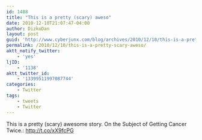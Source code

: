```yaml
---
id: 1488
title: "This is a pretty (scary) aweso"
date: 2010-12-10T21:07:47-04:00
author: DizkoDan
layout: post
guid: 'http://www.cyberjunx.com/blog/archives/2010/12/10/this-is-a-pretty-scary-aweso/'
permalink: /2010/12/10/this-is-a-pretty-scary-aweso/
aktt_notify_twitter:
    - 'yes'
ljID:
    - '1138'
aktt_twitter_id:
    - '13399511997087744'
categories:
    - Twitter
tags:
    - tweets
    - Twitter
---
```


This is a pretty (scary) awesome story. On the Subject of Getting Cancer Twice.: <http://t.co/xX9fcPG>